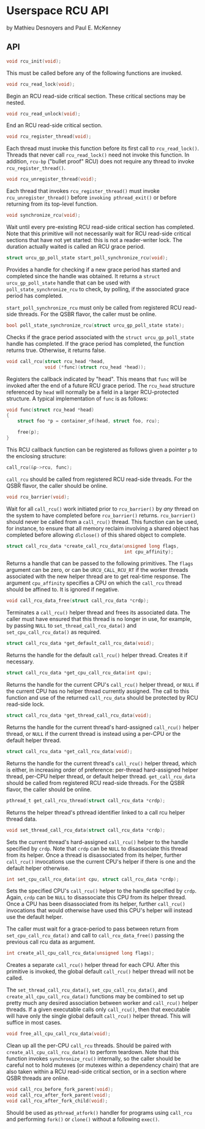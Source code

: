 <!--
SPDX-FileCopyrightText: 2023 EfficiOS Inc.

SPDX-License-Identifier: CC-BY-4.0
-->

Userspace RCU API
=================

by Mathieu Desnoyers and Paul E. McKenney


API
---

```c
void rcu_init(void);
```

This must be called before any of the following functions
are invoked.


```c
void rcu_read_lock(void);
```

Begin an RCU read-side critical section. These critical
sections may be nested.


```c
void rcu_read_unlock(void);
```

End an RCU read-side critical section.


```c
void rcu_register_thread(void);
```

Each thread must invoke this function before its first call to
`rcu_read_lock()`. Threads that never call `rcu_read_lock()` need
not invoke this function. In addition, `rcu-bp` ("bullet proof"
RCU) does not require any thread to invoke `rcu_register_thread()`.


```c
void rcu_unregister_thread(void);
```

Each thread that invokes `rcu_register_thread()` must invoke
`rcu_unregister_thread()` before `invoking pthread_exit()`
or before returning from its top-level function.


```c
void synchronize_rcu(void);
```

Wait until every pre-existing RCU read-side critical section
has completed. Note that this primitive will not necessarily
wait for RCU read-side critical sections that have not yet
started: this is not a reader-writer lock. The duration
actually waited is called an RCU grace period.


```c
struct urcu_gp_poll_state start_poll_synchronize_rcu(void);
```

Provides a handle for checking if a new grace period has started
and completed since the handle was obtained. It returns a
`struct urcu_gp_poll_state` handle that can be used with
`poll_state_synchronize_rcu` to check, by polling, if the
associated grace period has completed.

`start_poll_synchronize_rcu` must only be called from
registered RCU read-side threads. For the QSBR flavor, the
caller must be online.


```c
bool poll_state_synchronize_rcu(struct urcu_gp_poll_state state);
```

Checks if the grace period associated with the
`struct urcu_gp_poll_state` handle has completed. If the grace
period has completed, the function returns true. Otherwise,
it returns false.


```c
void call_rcu(struct rcu_head *head,
              void (*func)(struct rcu_head *head));
```

Registers the callback indicated by "head". This means
that `func` will be invoked after the end of a future
RCU grace period. The `rcu_head` structure referenced
by `head` will normally be a field in a larger RCU-protected
structure. A typical implementation of `func` is as
follows:

```c
void func(struct rcu_head *head)
{
    struct foo *p = container_of(head, struct foo, rcu);

    free(p);
}
```

This RCU callback function can be registered as follows
given a pointer `p` to the enclosing structure:

```c
call_rcu(&p->rcu, func);
```

`call_rcu` should be called from registered RCU read-side threads.
For the QSBR flavor, the caller should be online.


```c
void rcu_barrier(void);
```

Wait for all `call_rcu()` work initiated prior to `rcu_barrier()` by
_any_ thread on the system to have completed before `rcu_barrier()`
returns. `rcu_barrier()` should never be called from a `call_rcu()`
thread. This function can be used, for instance, to ensure that
all memory reclaim involving a shared object has completed
before allowing `dlclose()` of this shared object to complete.


```c
struct call_rcu_data *create_call_rcu_data(unsigned long flags,
                                           int cpu_affinity);
```

Returns a handle that can be passed to the following
primitives. The `flags` argument can be zero, or can be
`URCU_CALL_RCU_RT` if the worker threads associated with the
new helper thread are to get real-time response. The argument
`cpu_affinity` specifies a CPU on which the `call_rcu` thread should
be affined to. It is ignored if negative.


```c
void call_rcu_data_free(struct call_rcu_data *crdp);
```

Terminates a `call_rcu()` helper thread and frees its associated
data. The caller must have ensured that this thread is no longer
in use, for example, by passing `NULL` to `set_thread_call_rcu_data()`
and `set_cpu_call_rcu_data()` as required.


```c
struct call_rcu_data *get_default_call_rcu_data(void);
```

Returns the handle for the default `call_rcu()` helper thread.
Creates it if necessary.


```c
struct call_rcu_data *get_cpu_call_rcu_data(int cpu);
```

Returns the handle for the current CPU's `call_rcu()` helper
thread, or `NULL` if the current CPU has no helper thread
currently assigned. The call to this function and use of the
returned `call_rcu_data` should be protected by RCU read-side
lock.


```c
struct call_rcu_data *get_thread_call_rcu_data(void);
```

Returns the handle for the current thread's hard-assigned
`call_rcu()` helper thread, or `NULL` if the current thread is
instead using a per-CPU or the default helper thread.


```c
struct call_rcu_data *get_call_rcu_data(void);
```

Returns the handle for the current thread's `call_rcu()` helper
thread, which is either, in increasing order of preference:
per-thread hard-assigned helper thread, per-CPU helper thread,
or default helper thread. `get_call_rcu_data` should be called
from registered RCU read-side threads. For the QSBR flavor, the
caller should be online.


```c
pthread_t get_call_rcu_thread(struct call_rcu_data *crdp);
```

Returns the helper thread's pthread identifier linked to a call
rcu helper thread data.


```c
void set_thread_call_rcu_data(struct call_rcu_data *crdp);
```

Sets the current thread's hard-assigned `call_rcu()` helper to the
handle specified by `crdp`. Note that `crdp` can be `NULL` to
disassociate this thread from its helper. Once a thread is
disassociated from its helper, further `call_rcu()` invocations
use the current CPU's helper if there is one and the default
helper otherwise.


```c
int set_cpu_call_rcu_data(int cpu, struct call_rcu_data *crdp);
```

Sets the specified CPU's `call_rcu()` helper to the handle
specified by `crdp`. Again, `crdp` can be `NULL` to disassociate
this CPU from its helper thread. Once a CPU has been
disassociated from its helper, further `call_rcu()` invocations
that would otherwise have used this CPU's helper will instead
use the default helper.

The caller must wait for a grace-period to pass between return from
`set_cpu_call_rcu_data()` and call to `call_rcu_data_free()` passing the
previous call rcu data as argument.


```c
int create_all_cpu_call_rcu_data(unsigned long flags);
```

Creates a separate `call_rcu()` helper thread for each CPU.
After this primitive is invoked, the global default `call_rcu()`
helper thread will not be called.

The `set_thread_call_rcu_data()`, `set_cpu_call_rcu_data()`, and
`create_all_cpu_call_rcu_data()` functions may be combined to set up
pretty much any desired association between worker and `call_rcu()`
helper threads. If a given executable calls only `call_rcu()`,
then that executable will have only the single global default
`call_rcu()` helper thread. This will suffice in most cases.


```c
void free_all_cpu_call_rcu_data(void);
```

Clean up all the per-CPU `call_rcu` threads. Should be paired with
`create_all_cpu_call_rcu_data()` to perform teardown. Note that
this function invokes `synchronize_rcu()` internally, so the
caller should be careful not to hold mutexes (or mutexes within a
dependency chain) that are also taken within a RCU read-side
critical section, or in a section where QSBR threads are online.


```c
void call_rcu_before_fork_parent(void);
void call_rcu_after_fork_parent(void);
void call_rcu_after_fork_child(void);
```

Should be used as `pthread_atfork()` handler for programs using
`call_rcu` and performing `fork()` or `clone()` without a following
`exec()`.
